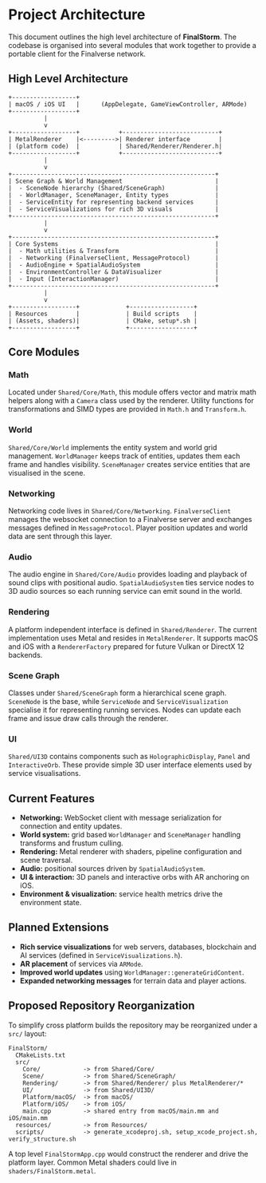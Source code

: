 # Project Architecture

This document outlines the high level architecture of **FinalStorm**. The codebase is organised into several modules that work together to provide a portable client for the Finalverse network.

High Level Architecture
-----------------------

```
+------------------+
| macOS / iOS UI   |      (AppDelegate, GameViewController, ARMode)
+------------------+
          |
          v
+------------------+           +---------------------------+
| MetalRenderer    |<--------->| Renderer interface        |
| (platform code)  |           | Shared/Renderer/Renderer.h|
+------------------+           +---------------------------+
          |
          v
+---------------------------------------------------------+
| Scene Graph & World Management                          |
|  - SceneNode hierarchy (Shared/SceneGraph)              |
|  - WorldManager, SceneManager, Entity types             |
|  - ServiceEntity for representing backend services      |
|  - ServiceVisualizations for rich 3D visuals            |
+---------------------------------------------------------+
          |
          v
+---------------------------------------------------------+
| Core Systems                                            |
|  - Math utilities & Transform                           |
|  - Networking (FinalverseClient, MessageProtocol)       |
|  - AudioEngine + SpatialAudioSystem                     |
|  - EnvironmentController & DataVisualizer               |
|  - Input (InteractionManager)                           |
+---------------------------------------------------------+
          |
          v
+------------------+             +------------------+
| Resources        |             | Build scripts    |
| (Assets, shaders)|             | CMake, setup*.sh |
+------------------+             +------------------+
```

## Core Modules

### Math
Located under `Shared/Core/Math`, this module offers vector and matrix math helpers along with a `Camera` class used by the renderer. Utility functions for transformations and SIMD types are provided in `Math.h` and `Transform.h`.

### World
`Shared/Core/World` implements the entity system and world grid management. `WorldManager` keeps track of entities, updates them each frame and handles visibility. `SceneManager` creates service entities that are visualised in the scene.

### Networking
Networking code lives in `Shared/Core/Networking`. `FinalverseClient` manages the websocket connection to a Finalverse server and exchanges messages defined in `MessageProtocol`. Player position updates and world data are sent through this layer.

### Audio
The audio engine in `Shared/Core/Audio` provides loading and playback of sound clips with positional audio. `SpatialAudioSystem` ties service nodes to 3D audio sources so each running service can emit sound in the world.

### Rendering
A platform independent interface is defined in `Shared/Renderer`. The current implementation uses Metal and resides in `MetalRenderer`. It supports macOS and iOS with a `RendererFactory` prepared for future Vulkan or DirectX 12 backends.

### Scene Graph
Classes under `Shared/SceneGraph` form a hierarchical scene graph. `SceneNode` is the base, while `ServiceNode` and `ServiceVisualization` specialise it for representing running services. Nodes can update each frame and issue draw calls through the renderer.

### UI
`Shared/UI3D` contains components such as `HolographicDisplay`, `Panel` and `InteractiveOrb`. These provide simple 3D user interface elements used by service visualisations.

## Current Features

- **Networking:** WebSocket client with message serialization for connection and entity updates.
- **World system:** grid based `WorldManager` and `SceneManager` handling transforms and frustum culling.
- **Rendering:** Metal renderer with shaders, pipeline configuration and scene traversal.
- **Audio:** positional sources driven by `SpatialAudioSystem`.
- **UI & interaction:** 3D panels and interactive orbs with AR anchoring on iOS.
- **Environment & visualization:** service health metrics drive the environment state.

## Planned Extensions

- **Rich service visualizations** for web servers, databases, blockchain and AI services (defined in `ServiceVisualizations.h`).
- **AR placement** of services via `ARMode`.
- **Improved world updates** using `WorldManager::generateGridContent`.
- **Expanded networking messages** for terrain data and player actions.


## Proposed Repository Reorganization

To simplify cross platform builds the repository may be reorganized under a `src/`
layout:

```
FinalStorm/
  CMakeLists.txt
  src/
    Core/            -> from Shared/Core/
    Scene/           -> from Shared/SceneGraph/
    Rendering/       -> from Shared/Renderer/ plus MetalRenderer/*
    UI/              -> from Shared/UI3D/
    Platform/macOS/  -> from macOS/
    Platform/iOS/    -> from iOS/
    main.cpp         -> shared entry from macOS/main.mm and iOS/main.mm
  resources/         -> from Resources/
  scripts/           -> generate_xcodeproj.sh, setup_xcode_project.sh, verify_structure.sh
```

A top level `FinalStormApp.cpp` would construct the renderer and drive the
platform layer. Common Metal shaders could live in `shaders/FinalStorm.metal`.
